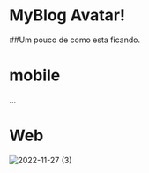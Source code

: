 
# MyBlog Avatar!

##Um pouco de como esta ficando.
# mobile
...

# Web
![2022-11-27 (3)](https://user-images.githubusercontent.com/94052079/204176152-004d61cf-6aa1-4694-85d8-1db7be003375.png)

